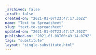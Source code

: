```yaml
---
_archived: false
_draft: false
created-on: "2021-01-07T23:47:17.362Z"
name: "Text to Spreadsheet"
slug: "text-to-spreadsheet"
updated-on: "2021-01-07T23:47:17.362Z"
published-on: "2021-01-08T00:49:14.079Z"
tags: "substitute"
layout: "single-substitute.html"
---
```



